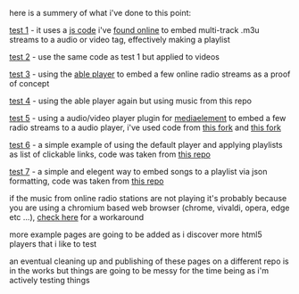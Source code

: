 here is a summery of what i've done to this point:

[test 1](https://junguler.github.io/test/test1/test1.html) - it uses a [js code](https://www.draketo.de/software/m3u-player.js) i've [found online](https://www.draketo.de/software/m3u-player.html) to embed multi-track .m3u streams to a audio or video tag, effectively making a playlist

[test 2](https://junguler.github.io/test/test2/test2.html) - use the same code as test 1 but applied to videos

[test 3](https://junguler.github.io/test/test3/test3.html) - using the [able player](https://github.com/ableplayer/ableplayer) to embed a few online radio streams as a proof of concept

[test 4](https://junguler.github.io/test/test4/test4.html) - using the able player again but using music from this repo

[test 5](https://junguler.github.io/test/test5/test5.html) - using a audio/video player plugin for [mediaelement](https://www.mediaelementjs.com/) to embed a few radio streams to a audio player, i've used code from [this fork](https://github.com/duozersk/mep-feature-playlist) and [this fork](https://github.com/xitobg/mediaelement-playlist-plugin/tree/master/lib/mediaelement)

[test 6](https://junguler.github.io/test/test6/test6.html) - a simple example of using the default player and applying playlists as list of clickable links, code was taken from [this repo](https://github.com/severak/html5-playlist)

[test 7](https://junguler.github.io/test/test6/test6.html) - a simple and elegent way to embed songs to a playlist via json formatting, code was taken from [this repo](https://github.com/worldzhao/url-music-player)

if the music from online radio stations are not playing it's probably because you are using a chromium based web browser (chrome, vivaldi, opera, edge etc ...), [check here](https://support.google.com/chrome/thread/29505473?hl=en&msgid=29673696) for a workaround

more example pages are going to be added as i discover more html5 players that i like to test

an eventual cleaning up and publishing of these pages on a different repo is in the works but things are going to be messy for the time being as i'm actively testing things
